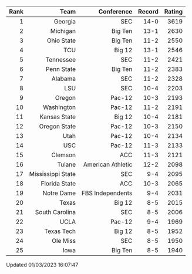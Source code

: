 | Rank  | Team                 | Conference           | Record   | Rating |
| ---:  | ---:                 | ---:                 | ---:     | ---:   |
| 1     | Georgia              | SEC                  | 14-0     | 3619   |
| 2     | Michigan             | Big Ten              | 13-1     | 2630   |
| 3     | Ohio State           | Big Ten              | 11-2     | 2550   |
| 4     | TCU                  | Big 12               | 13-1     | 2546   |
| 5     | Tennessee            | SEC                  | 11-2     | 2421   |
| 6     | Penn State           | Big Ten              | 11-2     | 2383   |
| 7     | Alabama              | SEC                  | 11-2     | 2328   |
| 8     | LSU                  | SEC                  | 10-4     | 2203   |
| 9     | Oregon               | Pac-12               | 10-3     | 2193   |
| 10    | Washington           | Pac-12               | 11-2     | 2191   |
| 11    | Kansas State         | Big 12               | 10-4     | 2181   |
| 12    | Oregon State         | Pac-12               | 10-3     | 2150   |
| 13    | Utah                 | Pac-12               | 10-4     | 2134   |
| 14    | USC                  | Pac-12               | 11-3     | 2133   |
| 15    | Clemson              | ACC                  | 11-3     | 2121   |
| 16    | Tulane               | American Athletic    | 12-2     | 2098   |
| 17    | Mississippi State    | SEC                  | 9-4      | 2095   |
| 18    | Florida State        | ACC                  | 10-3     | 2065   |
| 19    | Notre Dame           | FBS Independents     | 9-4      | 2031   |
| 20    | Texas                | Big 12               | 8-5      | 2015   |
| 21    | South Carolina       | SEC                  | 8-5      | 2006   |
| 22    | UCLA                 | Pac-12               | 9-4      | 1969   |
| 23    | Texas Tech           | Big 12               | 8-5      | 1952   |
| 24    | Ole Miss             | SEC                  | 8-5      | 1950   |
| 25    | Iowa                 | Big Ten              | 8-5      | 1940   |

Updated 01/03/2023 16:07:47
